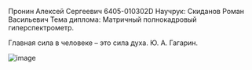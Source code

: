 
Пронин Алексей Сергеевич
6405-010302D
Научрук: Скиданов Роман Васильевич
Тема диплома: Матричный полнокадровый гиперспектрометр.


Главная сила в человеке – это сила духа. Ю. А. Гагарин.


![image](https://github.com/user-attachments/assets/42d85581-7aeb-4abb-b459-86e2549c104d)


